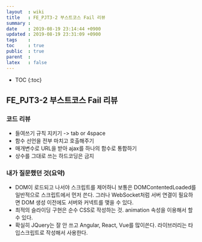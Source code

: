 ```yaml
---
layout  : wiki
title   : FE_PJT3-2 부스트코스 Fail 리뷰
summary : 
date    : 2019-08-19 23:14:44 +0900
updated : 2019-08-19 23:31:09 +0900
tags    : 
toc     : true
public  : true
parent  : 
latex   : false
---
```

* TOC
{:toc}

## FE_PJT3-2 부스트코스 Fail 리뷰

### 코드 리뷰

- 들여쓰기 규칙 지키기 -> tab or 4space
- 함수 선언을 전부 마치고 호출해주기
- 매개변수로 URL을 받아 ajax를 하나의 함수로 통합하기
- 상수를 그대로 쓰는 하드코딩은 금지

### 내가 질문했던 것(요약)

- DOM이 로드되고 나서야 스크립트를 제어하니 보통은 DOMContentedLoaded를 일반적으로 스크립트에서 먼저 쓴다. 그러나 WebSocket처럼 서버 연결이 필요하면 DOM 생성 이전에도 서버와 커넥트를 맺을 수 있다.
- 최적의 슬라이딩 구현은 순수 CSS로 작성하는 것. animation 속성을 이용해서 할 수 있다.
- 확실히 JQuery는 잘 안 쓰고 Angular, React, Vue를 많이쓴다. 라이브러리는 타입스크립트로 작성해서 사용한다.


